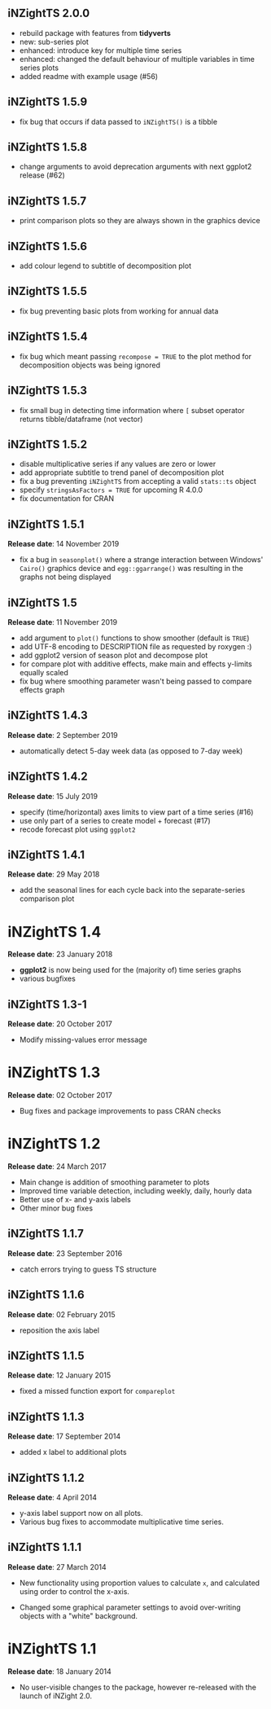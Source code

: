 ## iNZightTS 2.0.0

- rebuild package with features from **tidyverts**
- new: sub-series plot
- enhanced: introduce key for multiple time series
- enhanced: changed the default behaviour of multiple variables in time series plots
- added readme with example usage (#56)

## iNZightTS 1.5.9

- fix bug that occurs if data passed to `iNZightTS()` is a tibble

## iNZightTS 1.5.8

- change arguments to avoid deprecation arguments with next ggplot2 release (#62)

## iNZightTS 1.5.7

- print comparison plots so they are always shown in the graphics device

## iNZightTS 1.5.6

- add colour legend to subtitle of decomposition plot

## iNZightTS 1.5.5

- fix bug preventing basic plots from working for annual data

## iNZightTS 1.5.4

- fix bug which meant passing `recompose = TRUE` to the plot method for decomposition objects was being ignored

## iNZightTS 1.5.3

- fix small bug in detecting time information where `[` subset operator returns tibble/dataframe (not vector)

## iNZightTS 1.5.2

- disable multiplicative series if any values are zero or lower
- add appropriate subtitle to trend panel of decomposition plot
- fix a bug preventing `iNZightTS` from accepting a valid `stats::ts` object
- specify `stringsAsFactors = TRUE` for upcoming R 4.0.0
- fix documentation for CRAN

## iNZightTS 1.5.1

**Release date**: 14 November 2019

- fix a bug in `seasonplot()` where a strange interaction between Windows' `Cairo()` graphics device and `egg::ggarrange()` was resulting in the graphs not being displayed

## iNZightTS 1.5

**Release date**: 11 November 2019

- add argument to `plot()` functions to show smoother (default is `TRUE`)
- add UTF-8 encoding to DESCRIPTION file as requested by roxygen :)
- add ggplot2 version of season plot and decompose plot
- for compare plot with additive effects, make main and effects y-limits equally scaled
- fix bug where smoothing parameter wasn't being passed to compare effects graph

## iNZightTS 1.4.3

**Release date**: 2 September 2019

- automatically detect 5-day week data (as opposed to 7-day week)

## iNZightTS 1.4.2

**Release date**: 15 July 2019

- specify (time/horizontal) axes limits to view part of a time series (#16)
- use only part of a series to create model + forecast (#17)
- recode forecast plot using `ggplot2`

## iNZightTS 1.4.1

**Release date**: 29 May 2018

- add the seasonal lines for each cycle back into the separate-series comparison plot

# iNZightTS 1.4

**Release date**: 23 January 2018

- **ggplot2** is now being used for the (majority of) time series graphs
- various bugfixes

## iNZightTS 1.3-1

**Release date**: 20 October 2017

- Modify missing-values error message

# iNZightTS 1.3

**Release date**: 02 October 2017

- Bug fixes and package improvements to pass CRAN checks

# iNZightTS 1.2

**Release date**: 24 March 2017

- Main change is addition of smoothing parameter to plots
- Improved time variable detection, including weekly, daily, hourly data
- Better use of x- and y-axis labels
- Other minor bug fixes

## iNZightTS 1.1.7

**Release date**: 23 September 2016

- catch errors trying to guess TS structure

## iNZightTS 1.1.6

**Release date**: 02 February 2015

- reposition the axis label

## iNZightTS 1.1.5

**Release date**: 12 January 2015

- fixed a missed function export for `compareplot`

## iNZightTS 1.1.3

**Release date**: 17 September 2014

- added x label to additional plots

## iNZightTS 1.1.2

**Release date**: 4 April 2014

- y-axis label support now on all plots.
- Various bug fixes to accommodate multiplicative time series.

## iNZightTS 1.1.1

**Release date**: 27 March 2014

- New functionality using proportion values to calculate `x`,
  and calculated using order to control the x-axis.

- Changed some graphical parameter settings to avoid
  over-writing objects with a "white" background.

# iNZightTS 1.1

**Release date**: 18 January 2014

- No user-visible changes to the package, however re-released with the
  launch of iNZight 2.0.
